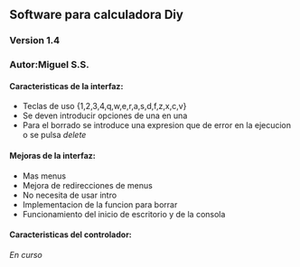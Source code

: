 ## Software para calculadora Diy
### Version 1.4
### Autor:Miguel S.S.
#### Caracteristicas de la interfaz:
* Teclas de uso {1,2,3,4,q,w,e,r,a,s,d,f,z,x,c,v}
* Se deven introducir opciones de una en una
* Para el borrado se introduce una expresion que de error en la ejecucion o se pulsa *delete*
#### Mejoras de la interfaz:
* Mas menus
* Mejora de redirecciones de menus
* No necesita de usar intro
* Implementacion de la funcion para borrar
* Funcionamiento del inicio de escritorio y de la consola
#### Caracteristicas del controlador:
*En curso*
